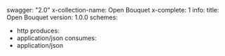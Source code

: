 swagger: "2.0"
x-collection-name: Open Bouquet
x-complete: 1
info:
  title: Open Bouquet
  version: 1.0.0
schemes:
- http
produces:
- application/json
consumes:
- application/json